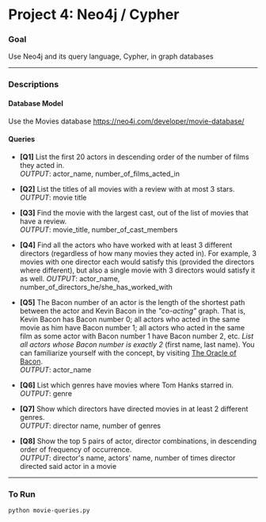 # Project 4: Neo4j / Cypher

### Goal

Use Neo4j and its query language, Cypher, in graph databases

---

### Descriptions

#### Database Model
Use the Movies database https://neo4j.com/developer/movie-database/

#### Queries

* **[Q1]** List the first 20 actors in descending order of the number of films they acted in.  
*OUTPUT*: actor_name, number_of_films_acted_in

* **[Q2]** List the titles of all movies with a review with at most 3 stars.
*OUTPUT*: movie title

* **[Q3]** Find the movie with the largest cast, out of the list of movies that have a review.   
*OUTPUT*: movie_title, number_of_cast_members

* **[Q4]** Find all the actors who have worked with at least 3 different directors (regardless of how many movies they acted in). For example, 3 movies with one director each would satisfy this (provided the directors where different), but also a single movie with 3 directors would satisfy it as well.
*OUTPUT*: actor_name, number_of_directors_he/she_has_worked_with

* **[Q5]** The Bacon number of an actor is the length of the shortest path between the actor and Kevin Bacon in the *"co-acting"* graph. That is, Kevin Bacon has Bacon number 0; all actors who acted in the same movie as him have Bacon number 1; all actors who acted in the same film as some actor with Bacon number 1 have Bacon number 2, etc. *List all actors whose Bacon number is exactly 2* (first name, last name). You can familiarize yourself with the concept, by visiting [The Oracle of Bacon](https://oracleofbacon.org).  
*OUTPUT*: actor_name

* **[Q6]** List which genres have movies where Tom Hanks starred in.  
*OUTPUT*: genre

* **[Q7]** Show which directors have directed movies in at least 2 different genres.  
*OUTPUT*: director name, number of genres

* **[Q8]** Show the top 5 pairs of actor, director combinations, in descending order of frequency of occurrence.   
*OUTPUT*: director's name, actors' name, number of times director directed said actor in a movie



---
### To Run
`python movie-queries.py` 
